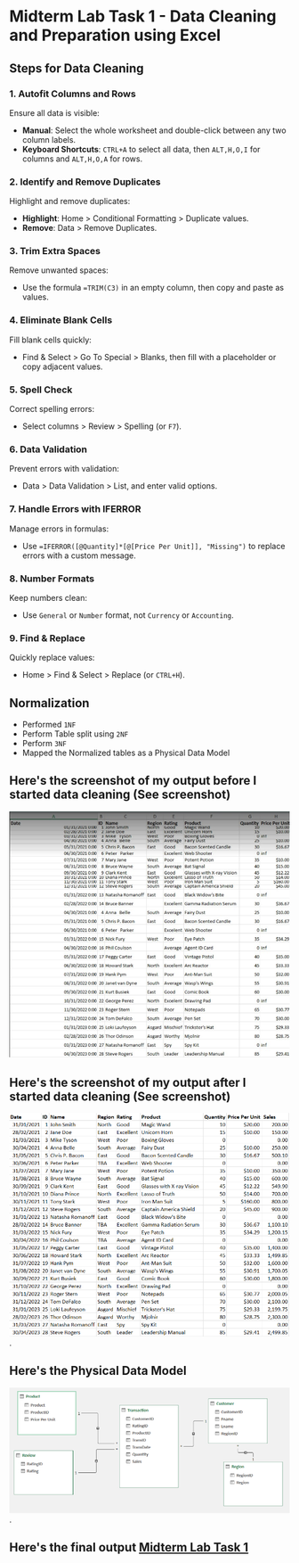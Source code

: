 # Midterm Lab Task 1 - Data Cleaning and Preparation using Excel

## Steps for Data Cleaning

### 1. Autofit Columns and Rows
Ensure all data is visible:
- **Manual**: Select the whole worksheet and double-click between any two column labels.
- **Keyboard Shortcuts**: `CTRL+A` to select all data, then `ALT,H,O,I` for columns and `ALT,H,O,A` for rows.

### 2. Identify and Remove Duplicates
Highlight and remove duplicates:
- **Highlight**: Home > Conditional Formatting > Duplicate values.
- **Remove**: Data > Remove Duplicates.

### 3. Trim Extra Spaces
Remove unwanted spaces:
- Use the formula `=TRIM(C3)` in an empty column, then copy and paste as values.

### 4. Eliminate Blank Cells
Fill blank cells quickly:
- Find & Select > Go To Special > Blanks, then fill with a placeholder or copy adjacent values.

### 5. Spell Check
Correct spelling errors:
- Select columns > Review > Spelling (or `F7`).

### 6. Data Validation
Prevent errors with validation:
- Data > Data Validation > List, and enter valid options.

### 7. Handle Errors with IFERROR
Manage errors in formulas:
- Use `=IFERROR([@Quantity]*[@[Price Per Unit]], "Missing")` to replace errors with a custom message.

### 8. Number Formats
Keep numbers clean:
- Use `General` or `Number` format, not `Currency` or `Accounting`.

### 9. Find & Replace
Quickly replace values:
- Home > Find & Select > Replace (or `CTRL+H`).
## Normalization
- Performed `1NF`
- Perform Table split using `2NF`
- Perform `3NF`
- Mapped the Normalized tables as a Physical Data Model

## Here's the screenshot of my output before I started data cleaning (See screenshot)
![Sample Output](IMAGE/uncleaned.png)
## Here's the screenshot of my output after I started data cleaning (See screenshot)
![Sample Output ](IMAGE/cleaned.PNG).
## Here's the Physical Data Model
![Sample Output ](IMAGE/dataModel.PNG).

## Here's the final output [Midterm Lab Task 1](Midterm%20Task%201.xlsx)
